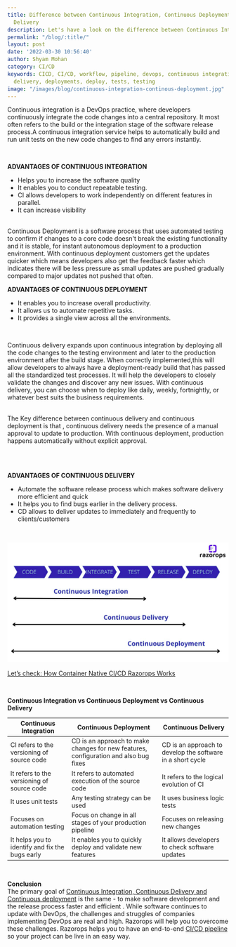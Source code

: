 ```yaml
---
title: Difference between Continuous Integration, Continuous Deployment and Continuous
  Delivery
description: Let's have a look on the difference between Continuous Integration, Continuous Deployment and Continuous Delivery along with their benefits. The primary goal of Continuous Integration, Delivery, Deployment is the same - to make software development and the release process faster and efficient.
permalink: "/blog/:title/"
layout: post
date: '2022-03-30 10:56:40'
author: Shyam Mohan
category: CI/CD
keywords: CICD, CI/CD, workflow, pipeline, devops, continuous integration, continuous
  delivery, deployments, deploy, tests, testing
image: "/images/blog/continuous-integration-continous-deployment.jpg"
---
```


Continuous integration is a DevOps practice, where developers continuously integrate the code changes into a central repository. It most often refers to the build or the integration stage of the software release process.A continuous integration service helps to automatically build and run unit tests on the new code changes to find any errors instantly.

<br>

**ADVANTAGES OF CONTINUOUS INTEGRATION**
* Helps you to increase the software quality 
* It enables you to conduct repeatable testing.
* CI allows developers to work independently on different  features in parallel.
* It can increase visibility 

 

<br>
Continuous Deployment is a software process that uses automated testing to confirm if changes to a core code doesn't break the existing  functionality and it is stable, for instant autonomous deployment to a production environment.  With continuous deployment customers get the updates quicker which means developers also get the feedback faster which indicates there will be less pressure as small updates are pushed gradually compared to major updates not pushed that often.

<br>

**ADVANTAGES OF CONTINUOUS DEPLOYMENT**

* It enables you to increase overall productivity.
* It allows us to automate repetitive tasks.
* It provides a single view across all the environments.
 
<br>
 
 
Continuous delivery expands upon continuous integration by deploying all the code changes to the testing environment and later to the production environment after the build stage. When correctly implemented,this will allow developers to always have a deployment-ready build that has passed all the standardized test processes. It will help the developers to closely validate the changes and discover any new issues. With continuous delivery, you can choose when to deploy like daily, weekly, fortnightly, or whatever best suits the business requirements.
<br>
<br>

The Key difference between continuous delivery and continuous deployment is that , continuous delivery needs the presence of a manual approval to update to production. With continuous deployment, production happens automatically without explicit approval. 

<br>
<br>

**ADVANTAGES OF CONTINUOUS DELIVERY**
* Automate the software release process which makes software delivery more efficient and quick
* It helps you to find bugs earlier in the delivery process.
* CD allows to deliver updates to immediately and frequently to clients/customers
<br>

![continuous-integration-continous-deployment](/images/blog/continuous-integration-continous-deployment.jpg)
 
[Let’s check: How Container Native CI/CD Razorops Works](https://razorops.com/product?utm_source=Continuous-Integration-Deployment-Delivery&utm_medium=blog&utm_campaign=Internallink#how-it-works) 
 
 <br>

**Continuous Integration vs Continuous Deployment vs Continuous Delivery**
<br>

<table class="blog-tables">
<thead>
<tr>
<th>Continuous Integration</th>
<th>Continuous Deployment</th>
<th>Continuous Delivery</th>
</tr>
</thead>
<tbody>
<tr>
<td>CI refers to the versioning of source code</td>
<td>CD is an approach to make changes for new features, configuration and also bug fixes</td>
<td>CD is an approach to develop the software in a short cycle</td>
</tr>
<tr>
<td>It refers to the versioning of source code</td>
<td>It refers to automated execution of the source code</td>
<td>It refers to the logical evolution of CI</td>
</tr>
<tr>
<td>It uses unit tests</td>
<td>Any testing strategy can be used</td>
<td>It uses business logic tests</td>
</tr>
<tr>
<td>Focuses on automation testing</td>
<td>Focus on change in all stages of your production pipeline</td>
<td>Focuses on releasing new changes</td>
</tr>
<tr>
<td>It helps you to identify and fix the bugs early</td>
<td>It enables you to quickly deploy and validate new features</td>
<td>It allows developers to check software updates</td>
</tr>
</tbody>
</table>


<br>

**Conclusion**
<br>
The primary goal of [Continuous Integration, Continuous Delivery and Continuous deployment](https://razorops.com/product?utm_source=Continuous-Integration-Deployment-Delivery&utm_medium=blog&utm_campaign=Internallink) is the same - to make software development and the release process faster and efficient . While software continues to update with DevOps, the challenges and struggles of companies implementing DevOps are real and high. Razorops will help you to overcome these challenges. Razorops helps you to have an end-to-end [CI/CD pipeline](https://razorops.com/blog/what-is-cicd-pipeline-explanation-of-cicd-pipeline-along-with-examples/?utm_source=Continuous-Integration-Deployment-Delivery&utm_medium=blog&utm_campaign=Internallink) so your project can be live in an easy way.
